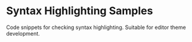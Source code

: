 # Syntax Highlighting Samples

Code snippets for checking syntax highlighting. Suitable for editor theme development.